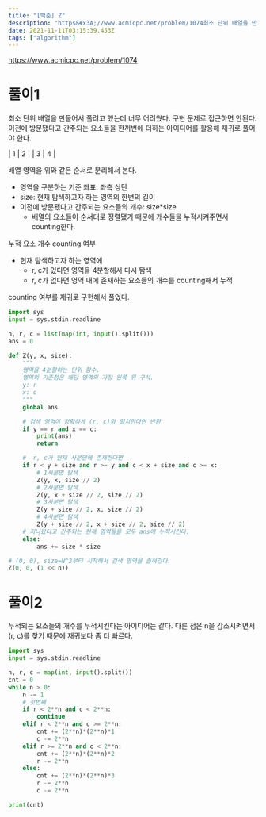 ```yaml
---
title: "[백준] Z"
description: "https&#x3A;//www.acmicpc.net/problem/1074최소 단위 배열을 만들어서 풀려고 했는데 너무 어려웠다. 구현 문제로 접근하면 안된다. 이전에 방문됐다고 간주되는 요소들을 한꺼번에 더하는 아이디어를 활용해 재귀로 풀어야 한다.|  1  |  2"
date: 2021-11-11T03:15:39.453Z
tags: ["algorithm"]
---
```

https://www.acmicpc.net/problem/1074


# 풀이1
최소 단위 배열을 만들어서 풀려고 했는데 너무 어려웠다. 구현 문제로 접근하면 안된다. 이전에 방문됐다고 간주되는 요소들을 한꺼번에 더하는 아이디어를 활용해 재귀로 풀어야 한다.


|  1  |  2  |
|  3  |  4  |

배열 영역을 위와 같은 순서로 분리해서 본다. 
- 영역을 구분하는 기준 좌표: 좌측 상단
- size: 현재 탐색하고자 하는 영역의 한변의 길이
- 이전에 방문됐다고 간주되는 요소들의 개수: size*size
  - 배열의 요소들이 순서대로 정렬됐기 때문에 개수들을 누적시켜주면서 counting한다.

누적 요소 개수 counting 여부
- 현재 탐색하고자 하는 영역에
  - r, c가 있다면 영역을 4분할해서 다시 탐색
  - r, c가 없다면 영역 내에 존재하는 요소들의 개수를 counting해서 누적

counting 여부를 재귀로 구현해서 풀었다.

```py
import sys
input = sys.stdin.readline

n, r, c = list(map(int, input().split()))
ans = 0

def Z(y, x, size):
    """
    영역을 4분할하는 단위 함수.
    영역의 기준점은 해당 영역의 가장 왼쪽 위 구석.
    y: r
    x: c
    """
    global ans

    # 검색 영역이 정확하게 (r, c)와 일치한다면 반환
    if y == r and x == c:
        print(ans)
        return

    #  r, c가 현재 사분면에 존재한다면
    if r < y + size and r >= y and c < x + size and c >= x:
        # 1사분면 탐색
        Z(y, x, size // 2)
        # 2사분면 탐색
        Z(y, x + size // 2, size // 2)
        # 3사분면 탐색
        Z(y + size // 2, x, size // 2)
        # 4사분면 탐색
        Z(y + size // 2, x + size // 2, size // 2)
    # 지나왔다고 간주되는 현재 영역들을 모두 ans에 누적시킨다.
    else:
        ans += size * size

# (0, 0), size=N^2부터 시작해서 검색 영역을 좁혀간다.
Z(0, 0, (1 << n))
```

# 풀이2
누적되는 요소들의 개수를 누적시킨다는 아이디어는 같다. 다른 점은 n을 감소시켜면서 (r, c)를 찾기 때문에 재귀보다 좀 더 빠르다. 
```py
import sys
input = sys.stdin.readline

n, r, c = map(int, input().split())
cnt = 0
while n > 0:
    n -= 1
    # 첫번째
    if r < 2**n and c < 2**n:
        continue
    elif r < 2**n and c >= 2**n:
        cnt += (2**n)*(2**n)*1
        c -= 2**n
    elif r >= 2**n and c < 2**n:
        cnt += (2**n)*(2**n)*2
        r -= 2**n
    else:
        cnt += (2**n)*(2**n)*3
        r -= 2**n
        c -= 2**n

print(cnt)
```
